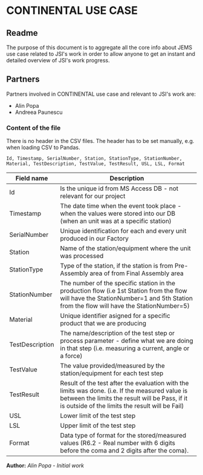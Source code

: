 # CONTINENTAL USE CASE

## Readme
The purpose of this document is to aggregate all the core info about JEMS use case related to JSI's work in order to allow anyone to get an instant and detailed overview of JSI's work progress.

## Partners
Partners involved in CONTINENTAL use case and relevant to JSI's work are:

* Alin Popa
* Andreea Paunescu

### Content of the file
There is no header in the CSV files.
The header has to be set manually, e.g. when loading CSV to Pandas.

```
Id, Timestamp, SerialNumber, Station, StationType, StationNumber, Material, TestDescription, TestValue, TestResult, USL, LSL, Format
```

| Field name | Description |
| ---------- | ----------- |
| Id         | Is the unique id from MS Access DB - not relevant for our project |
| Timestamp  | The date time when the event took place - when the values were stored into our DB (when an unit was at a specific station) |
| SerialNumber| Unique identification for each and every unit produced in our Factory |
| Station    | Name of the station/equipment where the unit was processed |
| StationType | Type of the station, if the station is from Pre-Assembly area of from Final Assembly area |
| StationNumber | The number of the specific station in the production flow (i.e 1st Station from the flow will have the StationNumber=1 and 5th Station  from the flow will have the StationNumber=5) |
| Material | Unique identifier asigned for a specific product that we are producing |
| TestDescription | The name/description of the test step or process parameter - define what we are doing in that step (i.e. measuring a current, angle or a force) |
| TestValue | The value provided/measured by the station/equipment for each test step |
| TestResult | Result of the test after the evaluation with the limits was done. (i.e. If the measured value is between the limits the result will be Pass, if it is outside of the limits the result will be Fail) |
| USL | Lower limit of the test step |
| LSL | Upper limit of the test step |
| Format | Data type of format for the stored/measured values (R6.2 - Real number with 6 digits before the coma and 2 digits after the coma). |

__Author:__ _Alin Popa - Initial work_





